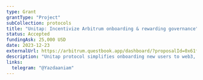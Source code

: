 ```yaml
---
type: Grant
grantType: "Project"
subCollection: protocols
title: "Unitap: Incentivize Arbitrum onboarding & rewarding governance"
status: Accepted
fundingAsk: 25,000 USD
date: 2023-12-23
externalUrl: https://arbitrum.questbook.app/dashboard/?proposalId=0x61f&role=community&chainId=10&grantId=0x4494cf7375aa61c9a483259737c14b3dba6c04e6&isRenderingProposalBody=true
description: "Unitap protocol simplifies onboarding new users to web3, incentivizing learning and preventing exploitation. Join the journey!"
links:
  telegram: "@Yazdaaniam"
---
```

